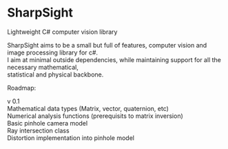 # SharpSight
Lightweight C# computer vision library 

SharpSight aims to be a small but full of features, computer vision and image processing library for c#.  
I aim at minimal outside dependencies, while maintaining support for all the necessary mathematical,  
statistical and physical backbone.

Roadmap:  
  
v 0.1  
Mathematical data types (Matrix, vector, quaternion, etc)  
Numerical analysis functions (prerequisits to matrix inversion)  
Basic pinhole camera model  
Ray intersection class  
Distortion implementation into pinhole model